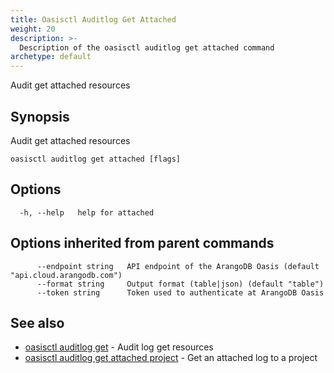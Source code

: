 ```yaml
---
title: Oasisctl Auditlog Get Attached
weight: 20
description: >-
  Description of the oasisctl auditlog get attached command
archetype: default
---
```

Audit get attached resources

## Synopsis

Audit get attached resources

```
oasisctl auditlog get attached [flags]
```

## Options

```
  -h, --help   help for attached
```

## Options inherited from parent commands

```
      --endpoint string   API endpoint of the ArangoDB Oasis (default "api.cloud.arangodb.com")
      --format string     Output format (table|json) (default "table")
      --token string      Token used to authenticate at ArangoDB Oasis
```

## See also

* [oasisctl auditlog get](audit-log-get.md)	 - Audit log get resources
* [oasisctl auditlog get attached project](audit-log-get-attached-project.md)	 - Get an attached log to a project

